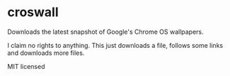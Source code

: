 croswall
========

Downloads the latest snapshot of Google's Chrome OS wallpapers.

I claim no rights to anything. This just downloads a file, follows some links and downloads more files.

MIT licensed
